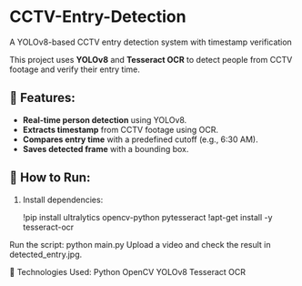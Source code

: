 # CCTV-Entry-Detection
A YOLOv8-based CCTV entry detection system with timestamp verification


This project uses **YOLOv8** and **Tesseract OCR** to detect people from CCTV footage and verify their entry time.

## 📌 Features:
- **Real-time person detection** using YOLOv8.
- **Extracts timestamp** from CCTV footage using OCR.
- **Compares entry time** with a predefined cutoff (e.g., 6:30 AM).
- **Saves detected frame** with a bounding box.

## 🚀 How to Run:
1. Install dependencies:
   
   !pip install ultralytics opencv-python pytesseract
   !apt-get install -y tesseract-ocr
   
Run the script:
python main.py
Upload a video and check the result in detected_entry.jpg.



🤖 Technologies Used:
Python
OpenCV
YOLOv8
Tesseract OCR
